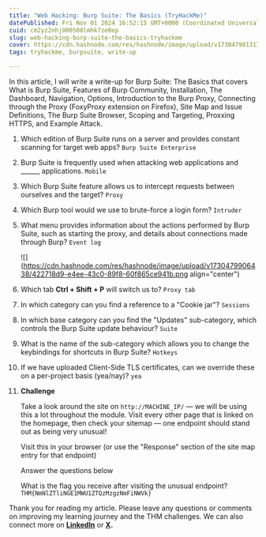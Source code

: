 ```yaml
---
title: "Web Hacking: Burp Suite: The Basics (TryHackMe)"
datePublished: Fri Nov 01 2024 16:52:15 GMT+0000 (Coordinated Universal Time)
cuid: cm2yz2nhj000508lmhk7ze0ep
slug: web-hacking-burp-suite-the-basics-tryhackme
cover: https://cdn.hashnode.com/res/hashnode/image/upload/v1730479813173/21cb5a44-81ef-49f4-9d4e-746e43a297db.png
tags: tryhackme, burpsuite, write-up

---
```


In this article, I will write a write-up for Burp Suite: The Basics that covers What is Burp Suite, Features of Burp Community, Installation, The Dashboard, Navigation, Options, Introduction to the Burp Proxy, Connecting through the Proxy (FoxyProxy extension on Firefox), Site Map and Issue Definitions, The Burp Suite Browser, Scoping and Targeting, Proxxing HTTPS, and Example Attack.

1. Which edition of Burp Suite runs on a server and provides constant scanning for target web apps? `Burp Suite Enterprise`
    
2. Burp Suite is frequently used when attacking web applications and \_\_\_\_\_\_ applications. `Mobile`
    
3. Which Burp Suite feature allows us to intercept requests between ourselves and the target? `Proxy`
    
4. Which Burp tool would we use to brute-force a login form? `Intruder`
    
5. What menu provides information about the actions performed by Burp Suite, such as starting the proxy, and details about connections made through Burp? `Event log`
    
    ![](https://cdn.hashnode.com/res/hashnode/image/upload/v1730479906438/422718d9-e4ee-43c0-89f8-60f865ce941b.png align="center")
    
6. Which tab **Ctrl + Shift + P** will switch us to? `Proxy tab`
    
7. In which category can you find a reference to a "Cookie jar"? `Sessions`
    
8. In which base category can you find the "Updates" sub-category, which controls the Burp Suite update behaviour? `Suite`
    
9. What is the name of the sub-category which allows you to change the keybindings for shortcuts in Burp Suite? `Hotkeys`
    
10. If we have uploaded Client-Side TLS certificates, can we override these on a per-project basis (yea/nay)? `yea`
    
11. **Challenge**
    
    Take a look around the site on `http://MACHINE_IP/` — we will be using this a lot throughout the module. Visit every other page that is linked on the homepage, then check your sitemap — one endpoint should stand out as being very unusual!
    
    Visit this in your browser (or use the "Response" section of the site map entry for that endpoint)
    
    Answer the questions below
    
    What is the flag you receive after visiting the unusual endpoint? `THM{NmNlZTliNGE1MWU1ZTQzMzgzNmFiNWVk}`
    

Thank you for reading my article. Please leave any questions or comments on improving my learning journey and the THM challenges. We can also connect more on [**LinkedIn**](https://www.linkedin.com/in/sharon-jebitok) or [**X**](https://x.com/SharonJebitok)**.**